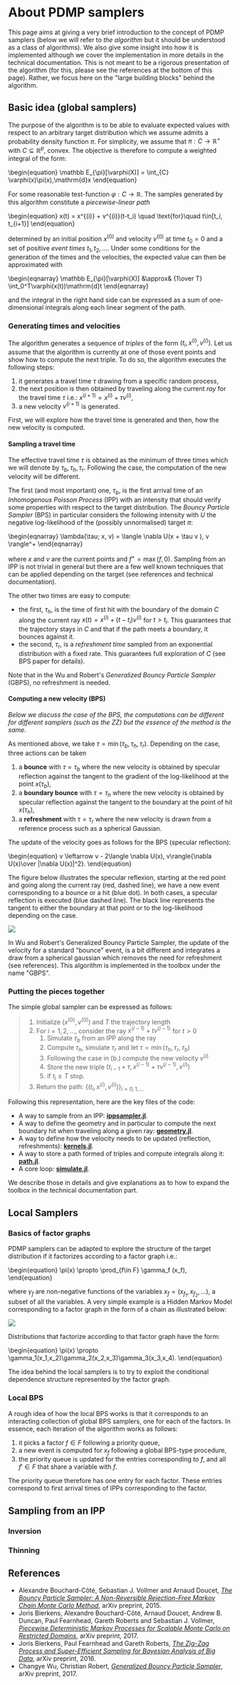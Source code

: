 # About PDMP samplers

This page aims at giving a very brief introduction to the concept of PDMP samplers (below we will refer to *the algorithm* but it should be understood as a class of algorithms). We also give some insight into how it is implemented although we cover the implementation in more details in the technical documentation. This is not meant to be a rigorous presentation of the algorithm (for this, please see the references at the bottom of this page). Rather, we focus here on the "large building blocks" behind the algorithm.

## Basic idea (global samplers)

The purpose of the algorithm is to be able to evaluate expected values with respect to an arbitrary target distribution which we assume admits a probability density function  $\pi$. For simplicity, we assume that $\pi:C\to \mathbb R^+$ with $C\subseteq \mathbb R^p$, convex. The objective is therefore to compute a weighted integral of the form:

\begin{equation}
    \mathbb E_{\pi}[\varphi(X)] = \int_{C} \varphi(x)\pi(x)\,\mathrm{d}x
\end{equation}

For some reasonable test-function $\varphi:C\to\mathbb R$. The samples generated by this algorithm constitute a *piecewise-linear path*

\begin{equation}
    x(t) = x^{(i)} + v^{(i)}(t-t_i) \quad \text{for}\quad t\in[t_i, t_{i+1}]
\end{equation}

determined by an initial position $x^{(0)}$ and velocity $v^{(0)}$ at time $t_0=0$ and a set of positive *event times* $t_1,t_2,\dots$. Under some conditions for the generation of the times and the velocities, the expected value can then be approximated with

\begin{eqnarray}
    \mathbb E_{\pi}[\varphi(X)] &\approx& {1\over T} \int_0^T\varphi(x(t))\mathrm{d}t
\end{eqnarray}

and the integral in the right hand side can be expressed as a sum of one-dimensional integrals along each linear segment of the path.

### Generating times and velocities

The algorithm generates a sequence of *triples* of the form $(t_i, x^{(i)}, v^{(i)})$.
Let us assume that the algorithm is currently at one of those event points and show how to compute the next triple. To do so, the algorithm executes the following steps:

1. it generates a travel time $\tau$ drawing from a specific random process,
2. the next position is then obtained by traveling along the current *ray* for the travel time $\tau$ i.e.: $x^{(i+1)} = x^{(i)} + \tau v^{(i)}$,
3. a new velocity $v^{(i+1)}$ is generated.

First, we will explore how the travel time is generated and then, how the new velocity is computed.

#### Sampling a travel time

The effective travel time $\tau$ is obtained as the minimum of three times which we will denote by $\tau_b, \tau_h, \tau_r$. Following the case, the computation of the new velocity will be different.

The first (and most important) one, $\tau_b$, is the first arrival time of an *Inhomogenous Poisson Process* (IPP) with an intensity that should verify some properties with respect to the target distribution. The *Bouncy Particle Sampler* (BPS) in particular considers the following intensity with $U$ the negative log-likelihood of the (possibly unnormalised) target $\pi$:

\begin{eqnarray}
    \lambda(\tau; x, v) = \langle \nabla U(x + \tau v ), v \rangle^+
\end{eqnarray}

where $x$ and $v$ are the current points and $f^+=\max(f,0)$. Sampling from an IPP is not trivial in general but there are a few well known techniques that can be applied depending on the target (see references and technical documentation).

The other two times are easy to compute:

* the first, $\tau_h$, is the time of first hit with the boundary of the domain $C$ along the current ray $x(t)=x^{(i)}+(t-t_i)v^{(i)}$ for $t>t_i$. This guarantees that the trajectory stays in $C$ and that if the path meets a boundary, it bounces against it.
* the second, $\tau_r$, is a *refreshment time* sampled from an exponential distribution with a fixed rate. This guarantees full exploration of $C$ (see BPS paper for details).

Note that in the Wu and Robert's *Generalized Bouncy Particle Sampler* (GBPS), no refreshment is needed.

#### Computing a new velocity (BPS)

*Below we discuss the case of the BPS, the computations can be different for different samplers (such as the ZZ) but the essence of the method is the same.*

As mentioned above, we take $\tau = \min(\tau_b, \tau_h, \tau_r)$. Depending on the case, three actions can be taken

1. a **bounce** with $\tau = \tau_b$ where the new velocity is obtained by specular reflection against the tangent to the gradient of the log-likelihood at the point $x(\tau_b)$,
2. a **boundary bounce** with $\tau=\tau_{h}$ where the new velocity is obtained by specular reflection against the tangent to the boundary at the point of hit $x(\tau_h)$,
3. a **refreshment** with $\tau=\tau_r$ where the new velocity is drawn from a reference process such as a spherical Gaussian.

The update of the velocity goes as follows for the BPS (specular reflection):

\begin{equation}
    v \leftarrow v - 2\langle \nabla U(x), v\rangle{\nabla U(x)\over \|\nabla U(x)\|^2}.
\end{equation}

The figure below illustrates the specular reflexion, starting at the red point and going along the current ray (red, dashed line), we have a new event corresponding to a bounce or a hit (blue dot). In both cases, a specular reflection is executed (blue dashed line). The black line represents the tangent to either the boundary at that point or to the log-likelihood depending on the case.

![](assets/BPS.svg)

In Wu and Robert's Generalized Bouncy Particle Sampler, the update of the velocity for a standard "bounce" event, is a bit different and integrates a draw from a spherical gaussian which removes the need for refreshment (see references). This algorithm is implemented in the toolbox under the name "GBPS".

### Putting the pieces together

The simple global sampler can be expressed as follows:

> 1. Initialize $(x^{(0)}, v^{(0)})$ and $T$ the trajectory length
> 2. For $i=1,2,\dots$, consider the ray $x^{(i-1)}+t v^{(i-1)}$ for $t>0$
>     1. Simulate $\tau_b$ from an IPP along the ray
>     1. Compute $\tau_h$, simulate $\tau_r$ and let $\tau=\min(\tau_h,\tau_r,\tau_b)$
>     1. Following the case in (b.) compute the new velocity $v^{(i)}$
>     1. Store the new triple $(t_{i-1}+\tau,\, x^{(i-1)}+\tau v^{(i-1)},\, v^{(i)})$
>     1. if $t_i \ge T$ stop.
> 3. Return the path: $\{(t_i, x^{(i)}, v^{(i)})\}_{i=0,1,\dots}$

Following this representation, here are the key files of the code:

* A way to sample from an IPP:  [**ippsampler.jl**](https://github.com/alan-turing-institute/PDMP.jl/blob/master/src/ippsampler.jl).
* A way to define the geometry and in particular to compute the next boundary hit when traveling along a given ray: [**geometry.jl**](https://github.com/alan-turing-institute/PDMP.jl/blob/master/src/geometry.jl).
* A way to define how the velocity needs to be updated (reflection, refreshments): [**kernels.jl**](https://github.com/alan-turing-institute/PDMP.jl/blob/master/src/kernels.jl).
* A way to store a path formed of triples and compute integrals along it: [**path.jl**](https://github.com/alan-turing-institute/PDMP.jl/blob/master/src/path.jl).
* A core loop: [**simulate.jl**](https://github.com/alan-turing-institute/PDMP.jl/blob/master/src/simulate.jl).

We describe those in details and give explanations as to how to expand the toolbox in the technical documentation part.

## Local Samplers

### Basics of factor graphs

PDMP samplers can be adapted to explore the structure of the target distribution if it factorizes according to a factor graph i.e.:

\begin{equation}
    \pi(x) \propto \prod_{f\in F} \gamma_f (x_f),
\end{equation}

where $\gamma_f$ are non-negative functions of the variables $x_f=(x_{f_1},x_{f_2},\dots)$, a subset of all the variables. A very simple example is a Hidden Markov Model corresponding to a factor graph in the form of a chain as illustrated below:

![](assets/chaingraph.svg)

Distributions that factorize according to that factor graph have the form:

\begin{equation}
    \pi(x) \propto \gamma_1(x_1,x_2)\gamma_2(x_2,x_3)\gamma_3(x_3,x_4).
\end{equation}

The idea behind the local samplers is to try to exploit the conditional dependence structure represented by the factor graph.

### Local BPS

A rough idea of how the local BPS works is that it corresponds to an interacting collection of global BPS samplers, one for each of the factors.
In essence, each iteration of the algorithm works as follows:

1. it picks a factor $f\in F$ following a priority queue,
1. a new event is computed for $x_f$ following a global BPS-type procedure,
1. the priority queue is updated for the entries corresponding to $f$, and all $f'\in F$ that share a variable with $f$.

The priority queue therefore has one entry for each factor. These entries correspond to first arrival times of IPPs corresponding to the factor.

## Sampling from an IPP

### Inversion

### Thinning

## References

* Alexandre Bouchard-Côté, Sebastian J. Vollmer and Arnaud Doucet, [*The Bouncy Particle Sampler: A Non-Reversible Rejection-Free Markov Chain Monte Carlo Method*](https://arxiv.org/abs/1510.02451), arXiv preprint, 2015.
* Joris Bierkens, Alexandre Bouchard-Côté, Arnaud Doucet, Andrew B. Duncan, Paul Fearnhead, Gareth Roberts and Sebastian J. Vollmer, [*Piecewise Deterministic Markov Processes for Scalable Monte Carlo on Restricted Domains*](https://arxiv.org/pdf/1701.04244.pdf), arXiv preprint, 2017.
* Joris Bierkens, Paul Fearnhead and Gareth Roberts, [*The Zig-Zag Process and Super-Efficient Sampling for Bayesian Analysis of Big Data*](https://arxiv.org/pdf/1607.03188.pdf), arXiv preprint, 2016.
* Changye Wu, Christian Robert, [*Generalized Bouncy Particle Sampler*](https://arxiv.org/pdf/1706.04781.pdf), arXiv preprint, 2017.
